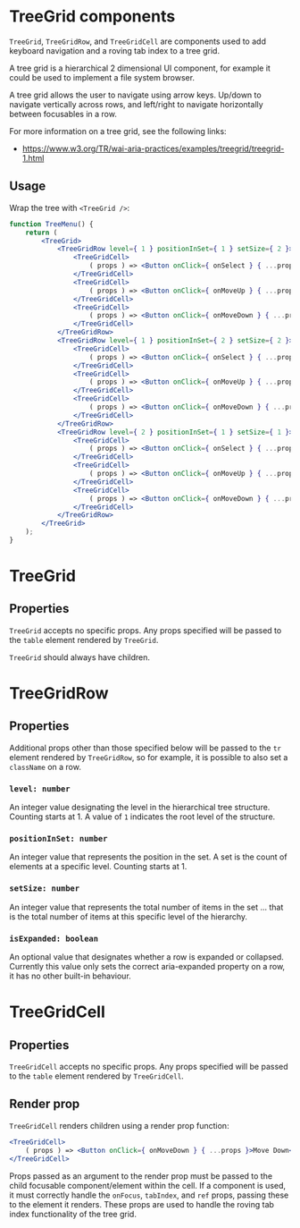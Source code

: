 # TreeGrid components

`TreeGrid`, `TreeGridRow`, and `TreeGridCell` are components used to add keyboard navigation and a roving tab index to a tree grid. 

A tree grid is a hierarchical 2 dimensional UI component, for example it could be used to implement a file system browser.

A tree grid allows the user to navigate using arrow keys. Up/down to navigate vertically across rows, and left/right to navigate horizontally between focusables in a row.

For more information on a tree grid, see the following links:

- https://www.w3.org/TR/wai-aria-practices/examples/treegrid/treegrid-1.html

## Usage

Wrap the tree with `<TreeGrid />`:

```jsx
function TreeMenu() {
	return (
		<TreeGrid>
			<TreeGridRow level={ 1 } positionInSet={ 1 } setSize={ 2 }>
				<TreeGridCell>
					( props ) => <Button onClick={ onSelect } { ...props }>Select</Button>
				</TreeGridCell>
				<TreeGridCell>
					( props ) => <Button onClick={ onMoveUp } { ...props }>Move Up</Button>
				</TreeGridCell>
				<TreeGridCell>
					( props ) => <Button onClick={ onMoveDown } { ...props }>Move Down</Button>
				</TreeGridCell>
			</TreeGridRow>
			<TreeGridRow level={ 1 } positionInSet={ 2 } setSize={ 2 }>
				<TreeGridCell>
					( props ) => <Button onClick={ onSelect } { ...props }>Select</Button>
				</TreeGridCell>
				<TreeGridCell>
					( props ) => <Button onClick={ onMoveUp } { ...props }>Move Up</Button>
				</TreeGridCell>
				<TreeGridCell>
					( props ) => <Button onClick={ onMoveDown } { ...props }>Move Down</Button>
				</TreeGridCell>
			</TreeGridRow>
			<TreeGridRow level={ 2 } positionInSet={ 1 } setSize={ 1 }>
				<TreeGridCell>
					( props ) => <Button onClick={ onSelect } { ...props }>Select</Button>
				</TreeGridCell>
				<TreeGridCell>
					( props ) => <Button onClick={ onMoveUp } { ...props }>Move Up</Button>
				</TreeGridCell>
				<TreeGridCell>
					( props ) => <Button onClick={ onMoveDown } { ...props }>Move Down</Button>
				</TreeGridCell>
			</TreeGridRow>
		</TreeGrid>
	);
}
```

# TreeGrid

## Properties

`TreeGrid` accepts no specific props. Any props specified will be passed to the `table` element rendered by `TreeGrid`.

`TreeGrid` should always have children.

# TreeGridRow

## Properties

Additional props other than those specified below will be passed to the `tr` element rendered by `TreeGridRow`, so for example, it is possible to also set a `className` on a row.

### `level: number`

An integer value designating the level in the hierarchical tree structure. Counting starts at 1. A value of `1` indicates the root level of the structure.

### `positionInSet: number`

An integer value that represents the position in the set. A set is the count of elements at a specific level. Counting starts at 1.

### `setSize: number`

An integer value that represents the total number of items in the set ... that is the total number of items at this specific level of the hierarchy.

### `isExpanded: boolean`

An optional value that designates whether a row is expanded or collapsed. Currently this value only sets the correct aria-expanded property on a row, it has no other built-in behaviour.

# TreeGridCell

## Properties

`TreeGridCell` accepts no specific props. Any props specified will be passed to the `table` element rendered by `TreeGridCell`.

## Render prop

`TreeGridCell` renders children using a render prop function:

```jsx
<TreeGridCell>
	( props ) => <Button onClick={ onMoveDown } { ...props }>Move Down</Button>
</TreeGridCell>
```

Props passed as an argument to the render prop must be passed to the child focusable component/element within the cell. If a component is used, it must correctly handle the `onFocus`, `tabIndex`, and `ref` props, passing these to the element it renders. These props are used to handle the roving tab index functionality of the tree grid.
